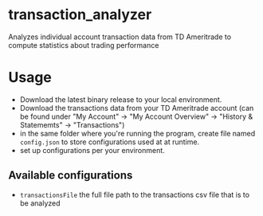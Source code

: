 # transaction_analyzer
Analyzes individual account transaction data from TD Ameritrade to compute statistics about trading performance

# Usage 
- Download the latest binary release to your local environment. 
- Download the transactions data from your TD Ameritrade account (can be found under "My Account" -> "My Account Overview" -> "History & Statememts" -> "Transactions")
- in the same folder where you're running the program, create file named ```config.json``` to
store configurations used at at runtime. 
- set up configurations per your environment.  

## Available configurations
- ```transactionsFile``` the full file path to the transactions csv file that is to be analyzed